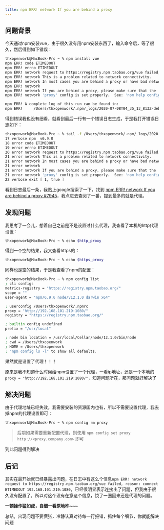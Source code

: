 ```yaml
---
title: npm ERR! network If you are behind a proxy
---
```


## 问题背景

今天通过npm安装vue，由于很久没有用npm安装东西了，输入命令后，等了很久，然后得到如下错误：

```bash
thxopenwork@MacBook-Pro ~ % npm install vue                                                         
npm ERR! code ETIMEDOUT
npm ERR! errno ETIMEDOUT
npm ERR! network request to https://registry.npm.taobao.org/vue failed, reason: connect ETIMEDOUT 192.168.101.219:1080
npm ERR! network This is a problem related to network connectivity.
npm ERR! network In most cases you are behind a proxy or have bad network settings.
npm ERR! network 
npm ERR! network If you are behind a proxy, please make sure that the
npm ERR! network 'proxy' config is set properly.  See: 'npm help config'

npm ERR! A complete log of this run can be found in:
npm ERR!     /Users/thxopenwork/.npm/_logs/2020-07-08T04_35_13_813Z-debug.log
```

得到错误我也没有细看，就看到最后一行有一个错误日志生成，于是我打开错误日志如下：

```bash
thxopenwork@MacBook-Pro ~ % tail -f /Users/thxopenwork/.npm/_logs/2020-07-08T04_25_31_524Z-debug.log
17 verbose npm  v6.9.0
18 error code ETIMEDOUT
19 error errno ETIMEDOUT
20 error network request to https://registry.npm.taobao.org/vue failed, reason: connect ETIMEDOUT 192.168.101.219:1080
21 error network This is a problem related to network connectivity.
21 error network In most cases you are behind a proxy or have bad network settings.
21 error network
21 error network If you are behind a proxy, please make sure that the
21 error network 'proxy' config is set properly.  See: 'npm help config'
22 verbose exit [ 1, true ]
```

看到日志最后一条，我贴上google搜索了一下，找到 [npm ERR! network If you are behind a proxy #7945][github]，我点进去查阅了一番，提到最多的就是代理。

## 发现问题

我思考了一会儿，想着自己之前是不是设置过什么代理，我查看了本机的http代理设置：
```bash
thxopenwork@MacBook-Pro ~ % echo $http_proxy

```
得到一个空的结果，我又查看https的：
```bash
thxopenwork@MacBook-Pro ~ % echo $https_proxy

```
同样也是空的结果，于是我查看了npm的配置：

```bash
thxopenwork@MacBook-Pro ~ % npm config list
; cli configs
metrics-registry = "https://registry.npm.taobao.org/"
scope = ""
user-agent = "npm/6.9.0 node/v12.1.0 darwin x64"

; userconfig /Users/thxopenwork/.npmrc
proxy = "http://192.168.101.219:1080/"
registry = "https://registry.npm.taobao.org/"

; builtin config undefined
prefix = "/usr/local"

; node bin location = /usr/local/Cellar/node/12.1.0/bin/node
; cwd = /Users/thxopenwork
; HOME = /Users/thxopenwork
; "npm config ls -l" to show all defaults.
```

果然就是设置了代理！！！

原来是我不知道什么时候给npm设置了一个代理，一看ip地址，还是一个本地的`proxy = "http://192.168.101.219:1080/"`，知道问题所在，那问题就好解决了

## 解决问题

由于代理地址已经失效，我需要安装的资源国内也有，所以不需要设置代理，我去掉npm的代理设置即可：

```bash
thxopenwork@MacBook-Pro ~ % npm config rm proxy
```

> 后期如果需要重新配置代理，则使用 `npm config set proxy http://<proxy.company.com>` 即可

到此问题得到解决


## 后记

其实在最开始就已经暴露出问题，在日志中有这么个信息`npm ERR! network request to https://registry.npm.taobao.org/vue failed, reason: connect ETIMEDOUT 192.168.101.219:1080`，已经很明显表示连接出了问题，但我由于很久没有配置了，所以对这个没有在意这个信息，饶了一圈回来还是代理的问题。

**一顿操作猛如虎，自细一看原地杵~~~**

总结，出现问题不要慌张，冷静认真对待每一行报错，抓住每个细节，你就能解决问题










[github]: https://github.com/npm/npm/issues/7945 